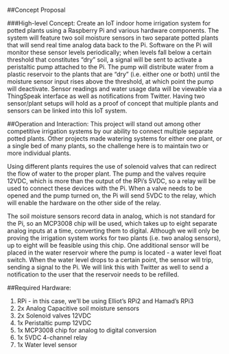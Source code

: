 ##Concept Proposal

###High-level Concept:
Create an IoT indoor home irrigation system for potted plants using a Raspberry Pi and various hardware components. The system will feature two soil moisture sensors in two separate potted plants that will send real time analog data back to the Pi. Software on the Pi will monitor these sensor levels periodically; when levels fall below a certain threshold that constitutes “dry” soil, a signal will be sent to activate a peristaltic pump attached to the Pi. The pump will distribute water from a plastic reservoir to the plants that are “dry” (i.e. either one or both) until the moisture sensor input rises above the threshold, at which point the pump will deactivate. Sensor readings and water usage data will be viewable via a ThingSpeak interface as well as notifications from Twitter. Having two sensor/plant setups will hold as a proof of concept that multiple plants and sensors can be linked into this IoT system. 

##Operation and Interaction:
This project will stand out among other competitive irrigation systems by our ability to connect multiple separate potted plants. Other projects made watering systems for either one plant, or a single bed of many plants, so the challenge here is to maintain two or more individual plants. 

Using different plants requires the use of solenoid valves that can redirect the flow of water to the proper plant. The pump and the valves require 12VDC, which is more than the output of the RPi’s 5VDC, so a relay will be used to connect these devices with the Pi. When a valve needs to be opened and the pump turned on, the Pi will send 5VDC to the relay, which will enable the hardware on the other side of the relay. 

The soil moisture sensors record data in analog, which is not standard for the Pi, so an MCP3008 chip will be used, which takes up to eight separate analog inputs at a time, converting them to digital. Although we will only be proving the irrigation system works for two plants (i.e. two analog sensors), up to eight will be feasible using this chip.
One additional sensor will be placed in the water reservoir where the pump is located - a water level float switch. When the water level drops to a certain point, the sensor will trip, sending a signal to the Pi. We will link this with Twitter as well to send a notification to the user that the reservoir needs to be refilled.

##Required Hardware:
1. RPi - in this case, we’ll be using Elliot’s RPi2 and Hamad’s RPi3
2. 2x Analog Capacitive soil moisture sensors
3. 2x Solenoid valves 12VDC
4. 1x Peristaltic pump 12VDC
5. 1x MCP3008 chip for analog to digital conversion
6. 1x 5VDC 4-channel relay
7. 1x Water level sensor

